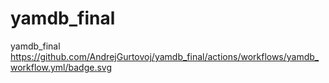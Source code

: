 # yamdb_final
yamdb_final
https://github.com/AndrejGurtovoj/yamdb_final/actions/workflows/yamdb_workflow.yml/badge.svg
